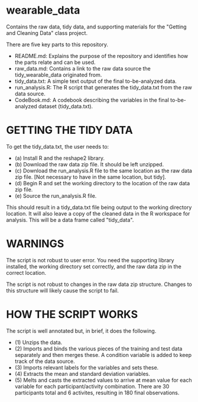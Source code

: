 # wearable_data
Contains the raw data, tidy data, and supporting materials for the "Getting and Cleaning Data" class project.

There are five key parts to this repository.
- README.md: Explains the purpose of the repository and identifies how the parts relate and can be used.
- raw_data.md: Contains a link to the raw data source the tidy_wearable_data originated from.
- tidy_data.txt: A simple text output of the final to-be-analyzed data.
- run_analysis.R: The R script that generates the tidy_data.txt from the raw data source.
- CodeBook.md: A codebook describing the variables in the final to-be-analyzed dataset (tidy_data.txt).

# GETTING THE TIDY DATA #
To get the tidy_data.txt, the user needs to:
- (a) Install R and the reshape2 library.
- (b) Download the raw data zip file. It should be left unzipped.
- (c) Download the run_analysis.R file to the same location as the raw data zip file. [Not necessary to have in the same location, but tidy].
- (d) Begin R and set the working directory to the location of the raw data zip file.
- (e) Source the run_analysis.R file.

This should result in a tidy_data.txt file being output to the working directory location. It will also leave a copy of the cleaned data in the R workspace for analysis. This will be a data frame called "tidy_data".

# WARNINGS #
The script is not robust to user error. You need the supporting library installed, the working directory set correctly, and the raw data zip in the correct location.

The script is not robust to changes in the raw data zip structure. Changes to this structure will likely cause the script to fail.

# HOW THE SCRIPT WORKS #
The script is well annotated but, in brief, it does the following. 
- (1) Unzips the data.
- (2) Imports and binds the various pieces of the training and test data separately and then merges these. A condition variable is added to keep track of the data source.
- (3) Imports relevant labels for the variables and sets these.
- (4) Extracts the mean and standard deviation variables.
- (5) Melts and casts the extracted values to arrive at mean value for each variable for each participant/activity combination. There are 30 participants total and 6 activites, resulting in 180 final observations.
